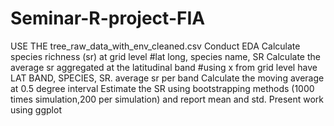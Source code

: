 # Seminar-R-project-FIA
USE THE tree_raw_data_with_env_cleaned.csv
Conduct EDA
Calculate species richness (sr) at grid level #lat long, species name, SR
Calculate the average sr aggregated at the latitudinal band #using x from grid level have LAT BAND, SPECIES, SR. average sr per band
Calculate the moving average at 0.5 degree interval
Estimate the SR using bootstrapping methods (1000 times simulation,200 per simulation) and report mean and std. 
Present work using ggplot
